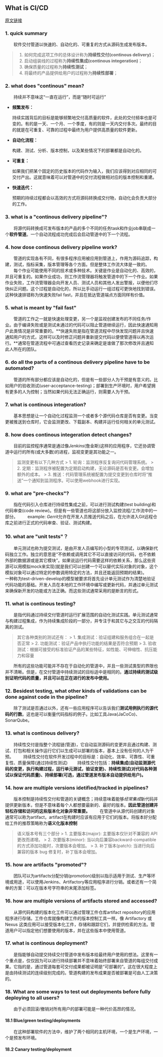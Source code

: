 ## What is CI/CD

[原文链接](https://opensource.com/article/18/8/what-cicd)


### 1. quick summary
&emsp;&emsp;软件交付管道以快速的、自动化的、可重复的方式从源码生成发布版本。
> 1. 如何完成这项工作的总体设计称为**持续性交付(continous delivery)**；
> 2. 启动组装线的过程称为**持续性集成(continous integeration)**；
> 3. 确保质量的过程称为**持续性测试**；
> 4. 将最终的产品提供给用户的过程称为**持续性部署**；

### 2. what does "continous" mean?
&emsp;&emsp;持续并不意味这“一直在运行”，而是“随时可运行”
+ **频繁发布：**

  ​	持续实践背后的目标是能够频繁地交付高质量的软件，此处的交付频率也是可变的。有的是一天、一个月、一个季度，有的则是一天内交付多次。最终的目的就是在可重复、可靠的过程中最终为用户提供高质量的软件更新。

+ **自动化流程：**

  ​	构建、测试、分析、版本控制，以及某些情况下的部署都是自动化的。

+ **可重复：**

  ​	如果我们把某个固定的历史版本的代码作为输入，我们应该得到对应相同的可交付产出。这就意味着可以对管道中的交付流程做相对应的版本控制和重建。

+ **快速迭代：**

  ​	预期的持续过程都会以高效的方式将源码转换成交付物，自动化会负责大部分的工作。

### 3. what is a "continous delivery pipeline"?

&emsp;&emsp;将源代码转换成可发布版本的产品的多个不同的任务task和作业job串联成一个**软件管道**。一个自动流程成功完成后会启动管道中的下一个流程。

### 4. how dose continous delivery pipeline work?

&emsp;&emsp;管道的实现各有不同，有很多程序应用被应用到管道上，作用为源码追踪，构建，测试，指标采集，版本管理等各个方面。但是整体工作流大体是一致的。
&emsp;&emsp;每个作业可能使用不同的技术或多种技术。关键是作业是自动化的、高效的，并且可重复的。如果作业成功，则工作流管理器将触发管道中的下一个作业。如果作业失败，工作流管理器会向开发人员、测试人员和其他人发出警报，以便他们尽快纠正问题。这个过程是自动化的，所以比手动运行一组过程可更快地找到错误。这种快速排错称为快速失败fail fast，并且在抵达管道端点方面同样有价值。

### 5. what is meant by "fail fast"

&emsp;&emsp;管道的工作之一就是快速处理变更，另一个是监视创建发布的不同任务/作业。由于编译失败或是测试未通过的代码可以阻止管道继续运行，因此快速通知用户此类情况是非常重要的。**快速失败是指在管道流程中尽快发现问题并且快速通知用户的方式，这样可以及时修正问题并重新提交代码以便使管道得以再次运行。**通常在管道流程中可通过查看历史记录来确定是谁做了那次修改并且通知此人所在的团队。

### 6. do all the parts of a continous delivery pipeline have to be automated?

&emsp;&emsp;管道的所有部分都应该是自动化的，但是有一些部分人为干预是有意义的。比如用户的验收测试(user-acceptance-testing)；部署到生产环境时，用户希望拥有更多的人为控制；当然如果代码无法正确运行，则需要人为干预。

### 7. what is continous integeration?

&emsp;&emsp;基本思想是让一个自动化过程监测一个或者多个源代码仓库是否有变更。当变更被推送到仓库时，它会监测更改、下载副本、构建并运行任何相关的单元测试。

### 8. how does continous integeration detect changes?

&emsp;&emsp;目前的监控程序通常是通过像*Jenkins*(詹金斯)这样的应用程序，它还协调管道中运行的所有(或大多数)的进程，监视变更是其功能之一。
> 监测变更有以下几种方式
    > 1. 轮询：监测程序反复询问代码管理系统。
    > 2. 定期：监测程序被配置为定期启动构建，无论源码是否有变更。会增加额外的成本。
    > 3. 推送：代码管理系统被配置为提交变更到仓库时将“推送”一个通知到监测程序。可以使用webhook进行实现。

### 9. what are "pre-checks"?

&emsp;&emsp;指在代码引入仓库进行持续性集成之前，可以进行测试构建(test building)和代码审查(code review)。但是有一些管道也将这部分放入监控流程/工作流中的一部分。
&emsp;&emsp;example: *Gerrit*允许在开发人员推送代码之后，在允许进入Git远程仓库之前进行正式的代码审查、验证、测试构建。

### 10. what are "unit tests"？

&emsp;&emsp;单元测试也称为提交测试，是由开发人员编写的小型的专项测试，以确保新代码独立工作。独立的意思是“不依赖或调用其它不可以直接访问的代码，也不依赖外部的数据源或是其它模块”。如果说运行代码需要这样的依赖关系，那么这些资源可以用模拟mock来实现(就是我们可以创建一个可以替代实际对象的对象，这个模拟对象可以通过特定的参数调用特定的方法，并且还能返回预期的结果)。
&emsp;&emsp;一种称为test-driven-develop的模型被要求将首先设计单元测试作为清楚地验证代码功能的基础。开发人员在本地的工作环境中编写或更新代码，并通过单元测试来确保新开发的功能或方法正确。而这些测试通常采用的是断言的形式。

### 11. what is continous testing?

&emsp;&emsp;是指代码通过持续交付管道时运行扩展范围的自动化测试实践。单元测试通常与构建过程集成，作为持续集成阶段的一部分，并专注于和其它与之交互的代码隔离的测试。

> 其它各种类别的测试还有：
    > 1. 集成测试：验证组建和服务组合在一起是否正常
    > 2. 功能测试：验证产品中执行功能的结果是否符合预期
    > 3. 验收测试：根据可接受的标准验证产品的某些特征，如性能、可伸缩性、抗压能力和容量

&emsp;&emsp;所有的这些功能可能并不存在于自动化的管道中，并且一些测试类型的界限也并不清晰。但是，在交付管道中持续测试的目标适中是相同的。**通过持续的测试级别证明代码的质量，并且可以在正在进行的发布中使用。**

### 12. Besidest testing, what other kinds of validations can be done against code in the pipeline?

&emsp;&emsp;除了测试是否通过以外，还有一些应用程序可以告诉我们**测试用例执行的源代码的行数**。这也是可以衡量代码指标的例子。比如工具Java(JaCoCo)、SonarQube。

### 13. what is continous delivery?

&emsp;&emsp;持续性交付是指整个流程链(管道)，它自动监测源码的变更并且通过构建、测试、打包和相关操作运行它们以生成可以部署的版本，基本上没有任何的人为干预。
&emsp;&emsp;持续性交付在软件开发过程中的目标是：自动化、效率、可靠性、可重复性、质量保障(通过持续性测试)
&emsp;&emsp;持续性交付包括：**持续集成(自动监测源代码的变更，执行构建过程，运行单元测试，验证变更)、持续性测试(对代码各种测试以保证代码质量)、持续部署(可选，通过管道发布版本自动提供给用户)。**

### 14. how are multiple versions idetified/tracked in pipelines?

&emsp;&emsp;版本控制是持续性交付和管道的关键概念；持续意味着能够*经常集成*新代码并提供更新版本，但是不意味着每个人都想要最新的、最好的版本。**因此管道创建并轻松存储和访问的这些版本化对象非常重要。**
&emsp;&emsp;在管道中从源代码创建的对象通常可以称为artifact，artifact在构建时应该有应用于它们的版本。将版本好分配给工件的推荐策略称为**语义化版本控制**

> 语义版本号有三个部分
    > 1. 主要版本(major): 主要版本仅针对不兼容的 API 更改而递增。
    > 2. 次要版本(minor): 当以向后兼容backward-compatible的方式添加功能时，次要版本会增加。
    > 3. 补丁版本(patch): 当进行向后兼容的版本 bug 修复时，补丁版本会增加。

### 15. how are artifacts "promoted"?

&emsp;&emsp;团队可以为artifacts分配分销(promotion)级别以指示适用于测试、生产等环境或用途，可以使用Jenkins、Artifactory等应用程序进行分销。或者还有一个简单的方案：可以在版本号字符串的末尾添加标签。

### 16. how are multiple versions of artifacts stored and accessed?

&emsp;&emsp;从源代码构建的版本化工件可以通过管理工件仓库artifact repository的应用程序进行存储。工件仓库就像构建工件的版本控制工具一样。像 Artifactory 或 Nexus 这类应用可以接受版本化工件，存储和跟踪它们，并提供检索的方法。管道用户可以指定他们想要使用的版本，并在这些版本中使用管道。

### 17. what is continous deployment?

&emsp;&emsp;是指能够自动提交持续交付管道中发布版本给最终用户使用的想法。这里有一个重点是，仅仅因为可以进行持续部署并不意味着始终部署来自管道的每组交付成果。它指的是，通过管道每套可交付成果都被证明是“可部署的”。这在很大程度上是由持续测试的连续级别完成的。管道构建的发布成果是否被部署是可由人工决策的。

### 18. What are some ways to test out deployments before fully deploying to all users?
&emsp;&emsp;由于必须回滚/撤销对所有用户的部署可能是一种代价高昂的情况。
#### 18.1 Blue/green testing/deployments

&emsp;&emsp;在这种部署软件的方法中，维护了两个相同的主机环境，一个是生产环境，一个是预发布环境。

#### 18.2 Canary testing/deployment



